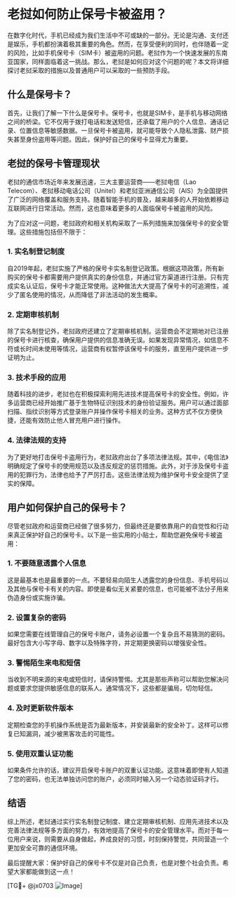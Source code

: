 # 老挝如何防止保号卡被盗用？

在数字化时代，手机已经成为我们生活中不可或缺的一部分。无论是沟通、支付还是娱乐，手机都扮演着极其重要的角色。然而，在享受便利的同时，也伴随着一定的风险，比如手机保号卡（SIM卡）被盗用的问题。老挝作为一个快速发展的东南亚国家，同样面临着这一挑战。那么，老挝是如何应对这个问题的呢？本文将详细探讨老挝采取的措施以及普通用户可以采取的一些预防手段。

## 什么是保号卡？

首先，让我们了解一下什么是保号卡。保号卡，也就是SIM卡，是手机与移动网络之间的桥梁。它不仅用于拨打电话和发送短信，还承载了用户的个人信息、通话记录、位置信息等敏感数据。一旦保号卡被盗用，就可能导致个人隐私泄露、财产损失甚至身份盗用等问题。因此，保护好自己的保号卡显得尤为重要。

## 老挝的保号卡管理现状

老挝的通信市场近年来发展迅速，三大主要运营商——老挝电信（Lao Telecom）、老挝移动电话公司（Unitel）和老挝亚洲通信公司（AIS）为全国提供了广泛的网络覆盖和服务支持。随着智能手机的普及，越来越多的人开始依赖移动互联网进行日常活动。然而，这也意味着更多的人面临保号卡被盗用的风险。

为了应对这一问题，老挝政府和相关机构采取了一系列措施来加强保号卡的安全管理。这些措施包括但不限于：

### 1. 实名制登记制度

自2019年起，老挝实施了严格的保号卡实名制登记政策。根据这项政策，所有新购买的保号卡都需要用户提供真实的身份信息，并通过官方渠道进行注册。只有完成实名认证后，保号卡才能正常使用。这种做法大大提高了保号卡的可追溯性，减少了匿名使用的情况，从而降低了非法活动的发生概率。

### 2. 定期审核机制

除了实名制登记外，老挝政府还建立了定期审核机制。运营商会不定期地对已注册的保号卡进行核查，确保用户提供的信息准确无误。如果发现异常情况，如信息不符或长时间未使用等情况，运营商有权暂停该保号卡的服务，直至用户提供进一步证明为止。

### 3. 技术手段的应用

随着科技的进步，老挝也在积极探索利用先进技术提高保号卡的安全性。例如，许多运营商已经开始推广基于生物特征识别技术的身份验证服务。用户可以通过面部扫描、指纹识别等方式登录账户并操作保号卡相关的业务。这种方式不仅方便快捷，还能有效防止他人冒充用户进行操作。

### 4. 法律法规的支持

为了更好地打击保号卡盗用行为，老挝政府出台了多项法律法规。其中，《电信法》明确规定了保号卡的使用规范以及违反规定的惩罚措施。此外，对于涉及保号卡盗用的犯罪行为，法律也给予了严厉打击。这些法律法规为维护保号卡安全提供了坚实的保障。

## 用户如何保护自己的保号卡？

尽管老挝政府和运营商已经做了很多努力，但最终还是要依靠用户的自觉性和行动来真正保护好自己的保号卡。以下是一些实用的小贴士，帮助您避免保号卡被盗用：

### 1. 不要随意透露个人信息

这是最基本也是最重要的一点。不要轻易向陌生人透露您的身份信息、手机号码以及其他与保号卡有关的内容。即使是看似无关紧要的信息，也可能被不法分子用来伪造身份或实施诈骗。

### 2. 设置复杂的密码

如果您需要在线管理自己的保号卡账户，请务必设置一个复杂且不易猜测的密码。最好包含大小写字母、数字以及特殊字符，并定期更换密码以增强安全性。

### 3. 警惕陌生来电和短信

当收到不明来源的来电或短信时，请保持警惕。尤其是那些声称可以帮助您解决问题或要求您提供敏感信息的联系人。通常情况下，这些都是骗局，切勿轻信。

### 4. 及时更新软件版本

定期检查您的手机操作系统是否为最新版本，并安装最新的安全补丁。这样可以修复已知漏洞，减少被黑客攻击的可能性。

### 5. 使用双重认证功能

如果条件允许的话，建议开启保号卡账户的双重认证功能。这意味着即使有人知道了您的密码，也无法单独访问您的账户，必须同时输入另一个动态验证码才行。

## 结语

综上所述，老挝通过实行实名制登记制度、建立定期审核机制、应用先进技术以及完善法律法规等多方面的努力，有效地提高了保号卡的安全管理水平。而对于每一位用户来说，则需要从自身做起，养成良好的习惯，时刻保持警觉，共同营造一个更加安全可靠的通信环境。

最后提醒大家：保护好自己的保号卡不仅是对自己负责，也是对整个社会负责。希望大家都能做到这一点！

[TG💪+ @jx0703 ![Image](https://github.com/user-attachments/assets/dbca1d08-cadb-493c-b0ec-ad6f7a83f270)]